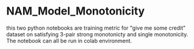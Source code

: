 # NAM_Model_Monotonicity
this two python notebooks are training metric for "give me some credit" dataset on satisfying 3-pair strong monotonicty and single monotonicity.
The notebook can all be run in colab environment.
